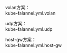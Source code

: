 
vxlan方案：  
kube-falannel.yml.vxlan  

udp方案：  
kube-falannel.yml.udp  

host-gw方案：  
kube-falannel.yml.host-gw  


